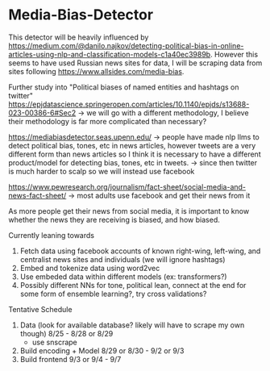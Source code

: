 # Media-Bias-Detector

This detector will be heavily influenced by https://medium.com/@danilo.najkov/detecting-political-bias-in-online-articles-using-nlp-and-classification-models-c1a40ec3989b. However this seems to have used Russian news sites for data, I will be scraping data from sites following https://www.allsides.com/media-bias.

Further study into "Political biases of named entities and hashtags on twitter" https://epjdatascience.springeropen.com/articles/10.1140/epjds/s13688-023-00386-6#Sec2 -> we will go with a different methodology, I believe their methodology is far more complicated than necessary? 

https://mediabiasdetector.seas.upenn.edu/ -> people have made nlp llms to detect political bias, tones, etc in news articles, however tweets are a very different form than news articles so I think it is necessary to have a different product/model for detecting bias, tones, etc in tweets. -> since then twitter is much harder to scalp so we will instead use facebook

https://www.pewresearch.org/journalism/fact-sheet/social-media-and-news-fact-sheet/ -> most adults use facebook and get their news from it

As more people get their news from social media, it is important to know whether the news they are receiving is biased, and how biased. 

Currently leaning towards 
1. Fetch data using facebook accounts of known right-wing, left-wing, and centralist news sites and individuals (we will ignore hashtags)
2. Embed and tokenize data using word2vec
3. Use embeded data within different models (ex: transformers?)
4. Possibly different NNs for tone, political lean, connect at the end for some form of ensemble learning?, try cross validations?

Tentative Schedule
1. Data (look for available database? likely will have to scrape my own though) 8/25 - 8/28 or 8/29
   - use snscrape
3. Build encoding + Model 8/29 or 8/30 - 9/2 or 9/3
4. Build frontend 9/3 or 9/4 - 9/7
